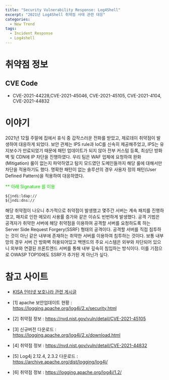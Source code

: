 ```yaml
---
title: "Security Vulnerability Response: Log4Shell"
excerpt: "2021년 Log4Shell 취약점 사태 관련 대응"
categories:
  - New Trend
tags:
  - Incident Response
  - Log4shell
---
```


# 취약점 정보
## CVE Code
- CVE-2021-44228,CVE-2021-45046, CVE-2021-45105, CVE-2021-4104, CVE-2021-44832

# 이야기
2021년 12월 주말에 집에서 휴식 중 갑작스러운 전화를 받았고, 제로데이 취약점이 발생하여 대응하게 되었다.
보안 관제는 IPS rule과 IoC를 신속히 제공해주었고, IPS는 유지보수가 만료되었기 때문에 패턴 업데이트가 되지 않아 전부 커스텀 등록, 최상단 방화벽 및 CDN에 IP 차단을 진행하였다.
우리 팀은 WAF 업체에 요청하여 완화(Mitigation) 룰이 없는지 파악하였고 탐지 모드였던 도메인들까지 해당 룰에 대해서만 차단을 적용하기도 했다.
명확한 패턴이 없는 솔루션의 경우 사용자 정의 패턴(User Defined Pattern)을 적용하여 대응하였다.

<font color=red8>** 아래 Signature 를 이용</font>
```
${jndi:ldap://
${jndi:dns://
```

해당 취약점이 나오니 추가적으로 취약점이 발생했고 몇주간 서버는 계속 패치를 진행하였고, 패치로 인한 메모리 사용률 증가와 같은 이슈도 빈번하게 발생했다.
공격 기법은 공격자가 취약한 서버에 해당 취약점을 이용하여 공격할 서버를 요청하도록 하는 Server Side Request Forgery(SSRF) 형태의 공격이다.
공격할 서버를 직접 침투하는 것이 아닌 같은 내부에 존재하는 취약한 서버를 이용하여 침투하는 것이다.
보통 내부망의 경우 서버 간 방화벽 허용되어있고 백엔드의 주요 시스템은 외부와 차단되어 있으니 외부와 연결된 프론트엔드 서버를 통해 내부 깊숙히 침입하는 방식이다.
이를 기점으로 OWASP TOP10에도 SSRF가 추가된 게 아닌가 싶다.

# 참고 사이트
- [KISA 인터넷 보호나라 관련 게시글](https://www.krcert.or.kr/data/secNoticeView.do?bulletin_writing_sequence=36397&queryString=cGFnZT0xJnNvcnRfY29kZT0mc29ydF9jb2RlX25hbWU9JnNlYXJjaF9zb3J0PXRpdGxlX25hbWUmc2VhcmNoX3dvcmQ9bG9nNA==)

- [1] apache 보안업데이트 현황 : https://logging.apache.org/log4j/2.x/security.html
- [2] 취약점 정보 : https://nvd.nist.gov/vuln/detail/CVE-2021-45105
- [3] 신규버전 다운로드 : https://logging.apache.org/log4j/2.x/download.html
- [4] 취약점 정보 : https://nvd.nist.gov/vuln/detail/CVE-2021-44832
- [5] Log4j 2.12.4, 2.3.2 다운로드 : https://archive.apache.org/dist/logging/log4j/
- [6] 취약점 정보 : https://logging.apache.org/log4j/1.2/